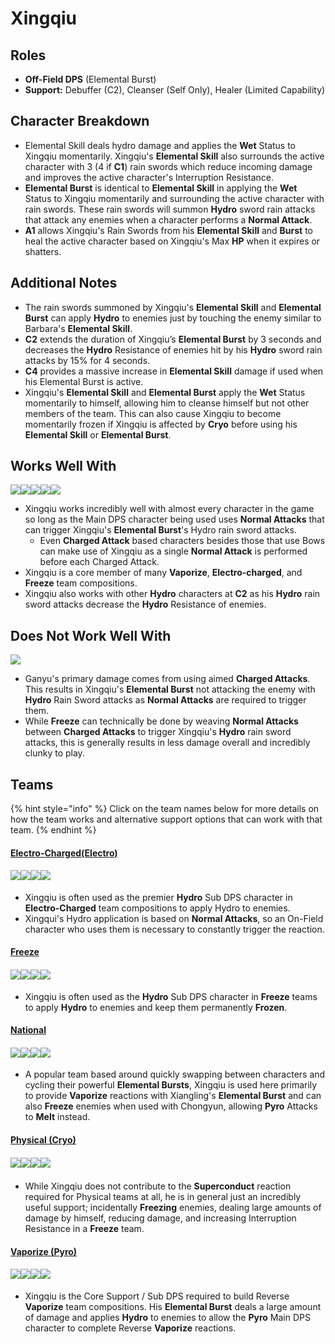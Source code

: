# Xingqiu

## **Roles**

* **Off-Field DPS** (Elemental Burst)
* **Support:** Debuffer (C2), Cleanser (Self Only), Healer (Limited Capability)

## **Character Breakdown**

* Elemental Skill deals hydro damage and applies the **Wet** Status to Xingqiu momentarily. Xingqiu's **Elemental Skill** also surrounds the active character with 3 (4 if **C1**) rain swords which reduce incoming damage and improves the active character's Interruption Resistance.
* **Elemental Burst** is identical to **Elemental Skill** in applying the **Wet** Status to Xingqiu momentarily and surrounding the active character with rain swords. These rain swords will summon **Hydro** sword rain attacks that attack any enemies when a character performs a **Normal Attack**.
* **A1** allows Xingqiu's Rain Swords from his **Elemental Skill** and **Burst** to heal the active character based on Xingqiu's Max **HP** when it expires or shatters.

## **Additional Notes**

* The rain swords summoned by Xingqiu's **Elemental Skill** and **Elemental Burst** can apply **Hydro** to enemies just by touching the enemy similar to Barbara's **Elemental Skill**.
* **C2** extends the duration of Xingqiu’s **Elemental Burst** by 3 seconds and decreases the **Hydro** Resistance of enemies hit by his **Hydro** sword rain attacks by 15% for 4 seconds.
* **C4** provides a massive increase in **Elemental Skill** damage if used when his Elemental Burst is active.
* Xingqiu's **Elemental Skill** and **Elemental Burst** apply the **Wet** Status momentarily to himself, allowing him to cleanse himself but not other members of the team. This can also cause Xingqiu to become momentarily frozen if Xingqiu is affected by **Cryo** before using his **Elemental Skill** or **Elemental Burst**.

## **Works Well With**

****![](../../.gitbook/assets/Element\_Anemo.webp)****![](../../.gitbook/assets/Element\_Cryo.webp)****![](../../.gitbook/assets/Element\_Electro.webp)****![](../../.gitbook/assets/Element\_Hydro.webp)****![](../../.gitbook/assets/Element\_Pyro.webp)****

* Xingqiu works incredibly well with almost every character in the game so long as the Main DPS character being used uses **Normal Attacks** that can trigger Xingqiu's **Elemental Burst**'s Hydro rain sword attacks.
  * Even **Charged Attack** based characters besides those that use Bows can make use of Xingqiu as a single **Normal Attack** is performed before each Charged Attack.
* Xingqiu is a core member of many **Vaporize**, **Electro-charged**, and **Freeze** team compositions.
* Xingqiu also works with other **Hydro** characters at **C2** as his **Hydro** rain sword attacks decrease the **Hydro** Resistance of enemies.

## **Does Not Work Well With**

![](../../.gitbook/assets/UI\_AvatarIcon\_Ganyu.png)

* Ganyu's primary damage comes from using aimed **Charged Attacks**. This results in Xingqiu's **Elemental Burst** not attacking the enemy with **Hydro** Rain Sword attacks as **Normal Attacks** are required to trigger them.
* While **Freeze** can technically be done by weaving **Normal Attacks** between **Charged Attacks** to trigger Xingqiu's **Hydro** rain sword attacks, this is generally results in less damage overall and incredibly clunky to play.

## **Teams**

{% hint style="info" %}
Click on the team names below for more details on how the team works and alternative support options that can work with that team.
{% endhint %}

#### ****[**Electro-Charged(Electro)**](../../teams/electro-charged.md)****

#### ![](../../.gitbook/assets/UI\_AvatarIcon\_Keqing.png)![](../../.gitbook/assets/UI\_AvatarIcon\_Xingqiu.png)![](../../.gitbook/assets/UI\_AvatarIcon\_Beidou.png)![](../../.gitbook/assets/UI\_AvatarIcon\_Kazuha.png)

* Xingqiu is often used as the premier **Hydro** Sub DPS character in **Electro-Charged** team compositions to apply Hydro to enemies.
* Xingqui's Hydro application is based on **Normal Attacks**, so an On-Field character who uses them is necessary to constantly trigger the reaction.

#### [Freeze](../../teams/freeze.md)

#### ![](../../.gitbook/assets/UI\_AvatarIcon\_Ayaka.png)![](../../.gitbook/assets/UI\_AvatarIcon\_Xingqiu.png)![](../../.gitbook/assets/UI\_AvatarIcon\_Kazuha.png)![](../../.gitbook/assets/UI\_AvatarIcon\_Diona.png)

* Xingqiu is often used as the **Hydro** Sub DPS character in **Freeze** teams to apply **Hydro** to enemies and keep them permanently **Frozen**.

#### [National](../../teams/national.md)

#### ![](../../.gitbook/assets/UI\_AvatarIcon\_Xiangling.png)![](../../.gitbook/assets/UI\_AvatarIcon\_Xingqiu.png)![](../../.gitbook/assets/UI\_AvatarIcon\_Chongyun.png)![](../../.gitbook/assets/UI\_AvatarIcon\_Bennett.png)

* A popular team based around quickly swapping between characters and cycling their powerful **Elemental Bursts**, Xingqiu is used here primarily to provide **Vaporize** reactions with Xiangling's **Elemental Burst** and can also **Freeze** enemies when used with Chongyun, allowing **Pyro** Attacks to **Melt** instead.

#### [Physical (Cryo)](../../teams/physical-cryo.md)

#### ![](../../.gitbook/assets/UI\_AvatarIcon\_Eula.png)![](../../.gitbook/assets/UI\_AvatarIcon\_Fischl.png)![](../../.gitbook/assets/UI\_AvatarIcon\_Xingqiu.png)![](../../.gitbook/assets/UI\_AvatarIcon\_Diona.png)​​

* While Xingqiu does not contribute to the **Superconduct** reaction required for Physical teams at all, he is in general just an incredibly useful support; incidentally **Freezing** enemies, dealing large amounts of damage by himself, reducing damage, and increasing Interruption Resistance in a **Freeze** team.

#### [Vaporize (Pyro)](../../teams/reverse-vaporize.md)

#### ![](../../.gitbook/assets/UI\_AvatarIcon\_Hutao.png)![](../../.gitbook/assets/UI\_AvatarIcon\_Xingqiu.png)![](../../.gitbook/assets/UI\_AvatarIcon\_Sucrose.png)![](../../.gitbook/assets/UI\_AvatarIcon\_Diona.png)

* Xingqiu is the Core Support / Sub DPS required to build Reverse **Vaporize** team compositions. His **Elemental Burst** deals a large amount of damage and applies **Hydro** to enemies to allow the **Pyro** Main DPS character to complete Reverse **Vaporize** reactions.
